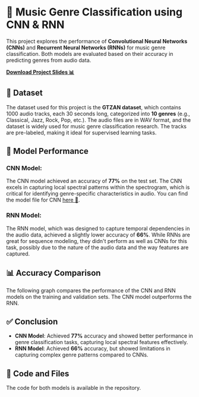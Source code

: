 # 🎵 Music Genre Classification using CNN & RNN

This project explores the performance of **Convolutional Neural Networks (CNNs)** and **Recurrent Neural Networks (RNNs)** for music genre classification. Both models are evaluated based on their accuracy in predicting genres from audio data.

**[Download Project Slides 📊](https://github.com/username/music-genre-classification/raw/main/project-slides.ppt)**

## 📂 Dataset

The dataset used for this project is the **GTZAN dataset**, which contains 1000 audio tracks, each 30 seconds long, categorized into **10 genres** (e.g., Classical, Jazz, Rock, Pop, etc.). The audio files are in WAV format, and the dataset is widely used for music genre classification research. The tracks are pre-labeled, making it ideal for supervised learning tasks.

## 🧠 Model Performance

### CNN Model:
The CNN model achieved an accuracy of **77%** on the test set. The CNN excels in capturing local spectral patterns within the spectrogram, which is critical for identifying genre-specific characteristics in audio. You can find the model file for CNN [here 🔗](https://github.com/username/music-genre-classification/blob/main/cnn_model.py).

### RNN Model:
The RNN model, which was designed to capture temporal dependencies in the audio data, achieved a slightly lower accuracy of **66%**. While RNNs are great for sequence modeling, they didn't perform as well as CNNs for this task, possibly due to the nature of the audio data and the way features are captured.

## 📊 Accuracy Comparison
The following graph compares the performance of the CNN and RNN models on the training and validation sets. The CNN model outperforms the RNN.

## ✅ Conclusion

- **CNN Model**: Achieved **77%** accuracy and showed better performance in genre classification tasks, capturing local spectral features effectively.
- **RNN Model**: Achieved **66%** accuracy, but showed limitations in capturing complex genre patterns compared to CNNs.

## 📝 Code and Files
The code for both models is available in the repository.







